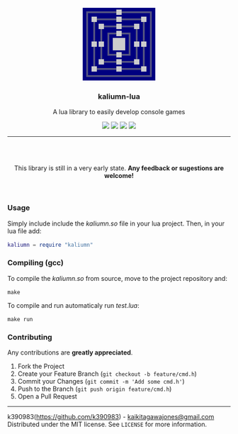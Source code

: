<p align="center">
  <img src="assets/logo.png" alt="Logo">
  <h3 align="center"><b>kaliumn-lua</b></h1>
  <p align="center">A lua library to easily develop console games</p>
  <p align="center">
  <img src="https://img.shields.io/github/license/k390983/kaliumn-lua"> <img src="https://img.shields.io/github/repo-size/k390983/kaliumn-lua"> <img src="https://img.shields.io/github/issues/k390983/kaliumn-lua"> <img src="https://img.shields.io/badge/Lua-5.3.5-blue"
  </p>
</p>

----

<br><br>

<p align="center">This library is still in a very early state. <b>Any feedback or sugestions are welcome!</b></p>

<br>

### Usage

Simply include include the *kaliumn.so* file in your lua project. Then, in your lua file add:

```lua
kaliumn = require "kaliumn"
```

### Compiling (gcc)

To compile the *kaliumn.so* from source, move to the project repository and:

```
make
```

To compile and run automaticaly run *test.lua*:

```
make run
```

### Contributing
Any contributions are **greatly appreciated**.

1. Fork the Project
2. Create your Feature Branch (`git checkout -b feature/cmd.h`)
3. Commit your Changes (`git commit -m 'Add some cmd.h'`)
4. Push to the Branch (`git push origin feature/cmd.h`)
5. Open a Pull Request

----

k390983(https://github.com/k390983) - kaikitagawajones@gmail.com    
Distributed under the MIT license. See `LICENSE` for more information.

